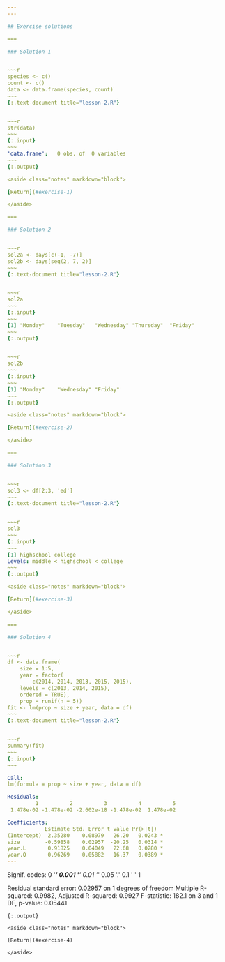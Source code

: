```yaml
---
---

## Exercise solutions

===

### Solution 1


~~~r
species <- c()
count <- c()
data <- data.frame(species, count)
~~~
{:.text-document title="lesson-2.R"}


~~~r
str(data)
~~~
{:.input}
~~~
'data.frame':	0 obs. of  0 variables
~~~
{:.output}

<aside class="notes" markdown="block">

[Return](#exercise-1)

</aside>

===

### Solution 2


~~~r
sol2a <- days[c(-1, -7)]
sol2b <- days[seq(2, 7, 2)]
~~~
{:.text-document title="lesson-2.R"}


~~~r
sol2a
~~~
{:.input}
~~~
[1] "Monday"    "Tuesday"   "Wednesday" "Thursday"  "Friday"   
~~~
{:.output}


~~~r
sol2b
~~~
{:.input}
~~~
[1] "Monday"    "Wednesday" "Friday"   
~~~
{:.output}

<aside class="notes" markdown="block">

[Return](#exercise-2)

</aside>

===

### Solution 3


~~~r
sol3 <- df[2:3, 'ed']
~~~
{:.text-document title="lesson-2.R"}


~~~r
sol3
~~~
{:.input}
~~~
[1] highschool college   
Levels: middle < highschool < college
~~~
{:.output}

<aside class="notes" markdown="block">

[Return](#exercise-3)

</aside>

===

### Solution 4


~~~r
df <- data.frame(
    size = 1:5,
    year = factor(
        c(2014, 2014, 2013, 2015, 2015),
	levels = c(2013, 2014, 2015),
	ordered = TRUE),
    prop = runif(n = 5))
fit <- lm(prop ~ size + year, data = df)
~~~
{:.text-document title="lesson-2.R"}


~~~r
summary(fit)
~~~
{:.input}
~~~

Call:
lm(formula = prop ~ size + year, data = df)

Residuals:
         1          2          3          4          5 
 1.478e-02 -1.478e-02 -2.602e-18 -1.478e-02  1.478e-02 

Coefficients:
            Estimate Std. Error t value Pr(>|t|)  
(Intercept)  2.35280    0.08979   26.20   0.0243 *
size        -0.59858    0.02957  -20.25   0.0314 *
year.L       0.91825    0.04049   22.68   0.0280 *
year.Q       0.96269    0.05882   16.37   0.0389 *
---
```

Signif. codes:  0 '***' 0.001 '**' 0.01 '*' 0.05 '.' 0.1 ' ' 1

Residual standard error: 0.02957 on 1 degrees of freedom
Multiple R-squared:  0.9982,	Adjusted R-squared:  0.9927 
F-statistic: 182.1 on 3 and 1 DF,  p-value: 0.05441
~~~
{:.output}

<aside class="notes" markdown="block">

[Return](#exercise-4)

</aside>

